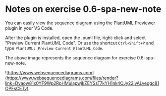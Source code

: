# Notes on exercise 0.6-spa-new-note

You can easily view the sequence diagram using the [PlantUML Previewer](https://marketplace.visualstudio.com/items?itemName=Mebrahtom.plantumlpreviewer) plugin in your VS Code.

After the plugin is installed, open the .puml file, right-click and select "Preview Current PlantUML Code". Or use the shortcut `Ctrl+Shift+P` and type `PlantUML: Preview Current PlantUML Code`.

The above image represents the sequence diagram for exercise 0.6-spa-new-note.

![https://www.websequencediagrams.com](https://www.websequencediagrams.com/files/render?link=Dvaow81x0YF9Wp2RpHMulapwjkZEYSsT7kYH1nk4CJy22iyALveggc81OPFsCETv)
